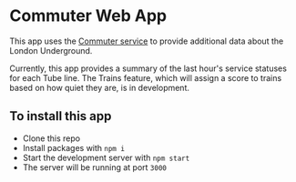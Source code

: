 # Commuter Web App

This app uses the [Commuter service](https://www.github.com/joshvince/commuter)
to provide additional data about the London Underground.  

Currently, this app provides a summary of the last hour's service statuses for each Tube line. The Trains feature, which will assign a score to trains based on how quiet they are, is in development.  

## To install this app
- Clone this repo
- Install packages with `npm i`
- Start the development server with `npm start`
- The server will be running at port `3000`
